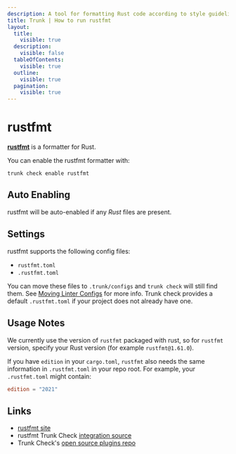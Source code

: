 ```yaml
---
description: A tool for formatting Rust code according to style guidelines.
title: Trunk | How to run rustfmt
layout:
  title:
    visible: true
  description:
    visible: false
  tableOfContents:
    visible: true
  outline:
    visible: true
  pagination:
    visible: true
---
```


# rustfmt

[**rustfmt**](https://github.com/rust-lang/rustfmt) is a formatter for Rust.

You can enable the rustfmt formatter with:

```shell
trunk check enable rustfmt
```

## Auto Enabling

rustfmt will be auto-enabled if any *Rust* files are present.

## Settings

rustfmt supports the following config files:
* `rustfmt.toml`
* `.rustfmt.toml`

You can move these files to `.trunk/configs` and `trunk check` will still find them. See [Moving Linter Configs](..#moving-linter-configs) for more info.
Trunk check provides a default `.rustfmt.toml` if your project does not already have one.

## Usage Notes

We currently use the version of `rustfmt` packaged with rust, so for `rustfmt` version, specify your Rust version (for example `rustfmt@1.61.0`).

If you have `edition` in your `cargo.toml`, `rustfmt` also needs the same information in `.rustfmt.toml` in your repo root. For example, your `.rustfmt.toml` might contain:

```toml
edition = "2021"
```


## Links

- [rustfmt site](https://github.com/rust-lang/rustfmt)
- rustfmt Trunk Check [integration source](https://github.com/trunk-io/plugins/tree/main/linters/rustfmt)
- Trunk Check's [open source plugins repo](https://github.com/trunk-io/plugins/tree/main)
